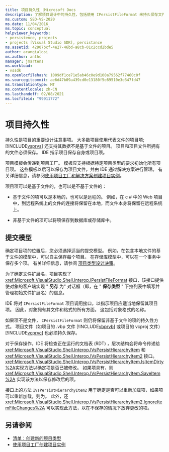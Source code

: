 ```yaml
---
title: 项目持久性 |Microsoft Docs
description: 了解项目设计中的持久性，包括使用 IPersistFileFormat 来持久保存文件和非基于文件的项目对象。
ms.custom: SEO-VS-2020
ms.date: 11/04/2016
ms.topic: conceptual
helpviewer_keywords:
- persistence, projects
- projects [Visual Studio SDK], persistance
ms.assetid: 42907bcf-4e27-46bd-a8cb-01c2ccd2bde5
author: acangialosi
ms.author: anthc
manager: jmartens
ms.workload:
- vssdk
ms.openlocfilehash: 1009df1ce71e5ab46c0e9d100a79562f77460c0f
ms.sourcegitcommit: ae6d47b09a439cd0e13180f5e89510e3e347fd47
ms.translationtype: MT
ms.contentlocale: zh-CN
ms.lasthandoff: 02/08/2021
ms.locfileid: "99911772"
---
```

# <a name="project-persistence"></a>项目持久性
持久性是项目的重要设计注意事项。 大多数项目使用代表文件的项目项; [!INCLUDE[vsprvs](../../code-quality/includes/vsprvs_md.md)] 还支持其数据不是基于文件的项目。 项目和项目文件所拥有的文件必须保存。 IDE 指示项目保存自身或项目项。

 项目模板会传递到项目工厂。 模板应支持根据特定项目类型的要求初始化所有项目项。 这些模板以后可以保存为项目文件，并由 IDE 通过解决方案进行管理。 有关详细信息，请参阅[使用项目工厂和解决方案创建项目实例](../../extensibility/internals/creating-project-instances-by-using-project-factories.md)。 [](../../extensibility/internals/solutions-overview.md)

 项目项可以是基于文件的，也可以是不基于文件的：

- 基于文件的项可以是本地的，也可以是远程的。 例如，在 c # 中的 Web 项目中，到远程系统上的文件的连接将保留在本地，而文件本身将保留在远程系统上。

- 非基于文件的项可以将项保存到数据库或存储库中。

## <a name="commit-models"></a>提交模型
 确定项目项的位置后，您必须选择适当的提交模型。 例如，在包含本地文件的基于文件的模型中，可以自主保存每个项目。 在存储库模型中，可以在一个事务中保存多个项。 有关详细信息，请参阅 [项目类型设计决策](../../extensibility/internals/project-type-design-decisions.md)。

 为了确定文件扩展名，项目实现了 <xref:Microsoft.VisualStudio.Shell.Interop.IPersistFileFormat> 接口，该接口提供使对象的客户端实现 " **另存** 为" 对话框（即，在 " **保存类型** " 下拉列表中填写并管理初始文件扩展名）的信息。

 IDE 将对 `IPersistFileFormat` 项目调用接口，以指示项目应适当地保留其项目项。 因此，对象拥有其文件和格式的所有方面。 这包括对象格式的名称。

 如果项不是文件， `IPersistFileFormat` 则仍将保留非基于文件的项的持久性方式。 项目文件（如项目的 .vbp 文件 [!INCLUDE[vbprvb](../../code-quality/includes/vbprvb_md.md)] 或项目的 vcproj 文件） [!INCLUDE[vcprvc](../../code-quality/includes/vcprvc_md.md)] 也必须持久保存。

 对于保存操作，IDE 将检查正在运行的文档表 (RDT) ，层次结构会将命令传递给 <xref:Microsoft.VisualStudio.Shell.Interop.IVsPersistHierarchyItem> 和 <xref:Microsoft.VisualStudio.Shell.Interop.IVsPersistHierarchyItem2> 接口。 <xref:Microsoft.VisualStudio.Shell.Interop.IVsPersistHierarchyItem.IsItemDirty%2A>实现方法以确定项是否已被修改。 如果项具有，则 <xref:Microsoft.VisualStudio.Shell.Interop.IVsPersistHierarchyItem.SaveItem%2A> 实现该方法以保存修改后的项。

 接口上的方法 `IVsPersistHierarchyItem2` 用于确定是否可以重新加载项，如果项可以重新加载，则为。 此外，还 <xref:Microsoft.VisualStudio.Shell.Interop.IVsPersistHierarchyItem2.IgnoreItemFileChanges%2A> 可以实现此方法，以在不保存的情况下放弃更改的项。

## <a name="see-also"></a>另请参阅
- [清单：创建新的项目类型](../../extensibility/internals/checklist-creating-new-project-types.md)
- [使用项目工厂创建项目实例](../../extensibility/internals/creating-project-instances-by-using-project-factories.md)
